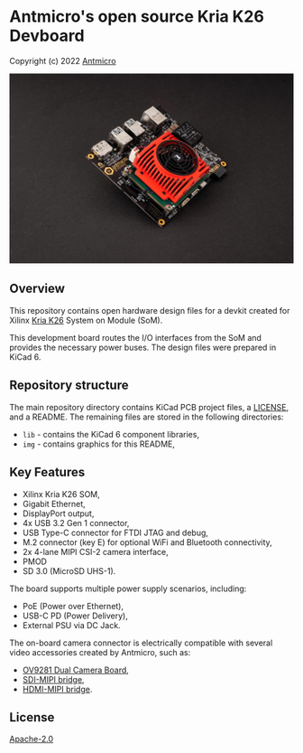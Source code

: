 # Antmicro's open source Kria K26 Devboard

Copyright (c) 2022 [Antmicro](https://www.antmicro.com)

![Kria K26 Devboard](/img/kria-k26-devboard_1024px.jpg)

## Overview

This repository contains open hardware design files for a devkit created for Xilinx [Kria K26](https://www.xilinx.com/products/som/kria.html) System on Module (SoM).

This development board routes the I/O interfaces from the SoM and provides the necessary power buses.
The design files were prepared in KiCad 6.

## Repository structure

The main repository directory contains KiCad PCB project files, a [LICENSE](LICENSE), and a README.
The remaining files are stored in the following directories:

* `lib` - contains the KiCad 6 component libraries,
* `img` - contains graphics for this README,

## Key Features

* Xilinx Kria K26 SOM,
* Gigabit Ethernet,
* DisplayPort output,
* 4x USB 3.2 Gen 1 connector,
* USB Type-C connector for FTDI JTAG and debug,
* M.2 connector (key E) for optional WiFi and Bluetooth connectivity,
* 2x 4-lane MIPI CSI-2 camera interface,
* PMOD
* SD 3.0 (MicroSD UHS-1).

The board supports multiple power supply scenarios, including:

* PoE (Power over Ethernet),
* USB-C PD (Power Delivery),
* External PSU via DC Jack.

The on-board camera connector is electrically compatible with several video accessories created by Antmicro, such as:
 
* [OV9281 Dual Camera Board](https://github.com/antmicro/ov9281-camera-board),
* [SDI-MIPI bridge](https://github.com/antmicro/sdi-mipi-bridge),
* [HDMI-MIPI bridge](https://github.com/antmicro/hdmi-mipi-bridge).

## License

[Apache-2.0](LICENSE)
